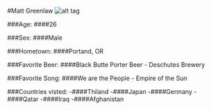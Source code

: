 #Matt Greenlaw
![alt tag](https://lh5.googleusercontent.com/-X8JCoSjBdr0/AAAAAAAAAAI/AAAAAAAAFk4/Y8XHrFMtVvY/s120-c/photo.jpg)

###Age:
####26

###Sex:
####Male

###Hometown:
####Portand, OR

###Favorite Beer:
####Black Butte Porter Beer - Deschutes Brewery

###Favorite Song:
####We are the People - Empire of the Sun

###Countries visted:
-####Thiland
-####Japan
-####Germany
-####Qatar
-####Iraq
-####Afghanistan
